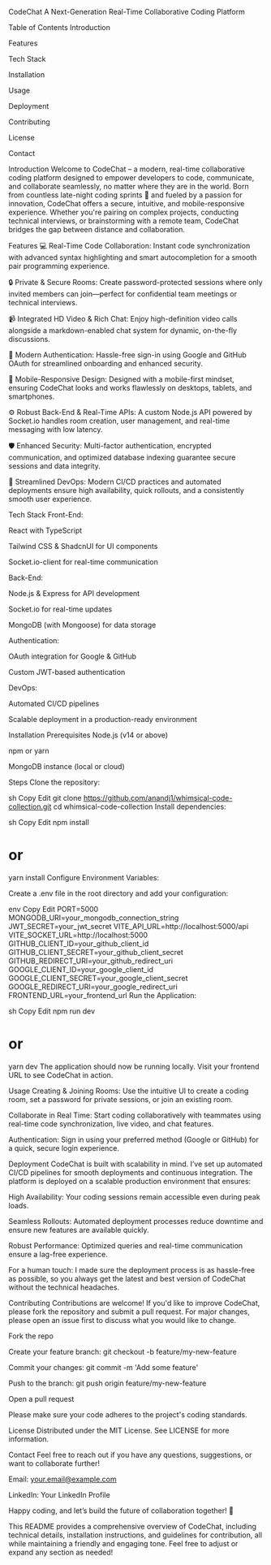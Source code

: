 CodeChat
A Next-Generation Real-Time Collaborative Coding Platform

<!-- Replace with your logo if available -->

Table of Contents
Introduction

Features

Tech Stack

Installation

Usage

Deployment

Contributing

License

Contact

Introduction
Welcome to CodeChat – a modern, real-time collaborative coding platform designed to empower developers to code, communicate, and collaborate seamlessly, no matter where they are in the world. Born from countless late-night coding sprints 🚀 and fueled by a passion for innovation, CodeChat offers a secure, intuitive, and mobile-responsive experience. Whether you're pairing on complex projects, conducting technical interviews, or brainstorming with a remote team, CodeChat bridges the gap between distance and collaboration.

Features
💻 Real-Time Code Collaboration:
Instant code synchronization with advanced syntax highlighting and smart autocompletion for a smooth pair programming experience.

🔒 Private & Secure Rooms:
Create password-protected sessions where only invited members can join—perfect for confidential team meetings or technical interviews.

📹 Integrated HD Video & Rich Chat:
Enjoy high-definition video calls alongside a markdown-enabled chat system for dynamic, on-the-fly discussions.

🔑 Modern Authentication:
Hassle-free sign-in using Google and GitHub OAuth for streamlined onboarding and enhanced security.

📱 Mobile-Responsive Design:
Designed with a mobile-first mindset, ensuring CodeChat looks and works flawlessly on desktops, tablets, and smartphones.

⚙️ Robust Back-End & Real-Time APIs:
A custom Node.js API powered by Socket.io handles room creation, user management, and real-time messaging with low latency.

🛡️ Enhanced Security:
Multi-factor authentication, encrypted communication, and optimized database indexing guarantee secure sessions and data integrity.

🚀 Streamlined DevOps:
Modern CI/CD practices and automated deployments ensure high availability, quick rollouts, and a consistently smooth user experience.

Tech Stack
Front-End:

React with TypeScript

Tailwind CSS & ShadcnUI for UI components

Socket.io-client for real-time communication

Back-End:

Node.js & Express for API development

Socket.io for real-time updates

MongoDB (with Mongoose) for data storage

Authentication:

OAuth integration for Google & GitHub

Custom JWT-based authentication

DevOps:

Automated CI/CD pipelines

Scalable deployment in a production-ready environment

Installation
Prerequisites
Node.js (v14 or above)

npm or yarn

MongoDB instance (local or cloud)

Steps
Clone the repository:

sh
Copy
Edit
git clone https://github.com/anandj1/whimsical-code-collection.git
cd whimsical-code-collection
Install dependencies:

sh
Copy
Edit
npm install
# or
yarn install
Configure Environment Variables:

Create a .env file in the root directory and add your configuration:

env
Copy
Edit
PORT=5000
MONGODB_URI=your_mongodb_connection_string
JWT_SECRET=your_jwt_secret
VITE_API_URL=http://localhost:5000/api
VITE_SOCKET_URL=http://localhost:5000
GITHUB_CLIENT_ID=your_github_client_id
GITHUB_CLIENT_SECRET=your_github_client_secret
GITHUB_REDIRECT_URI=your_github_redirect_uri
GOOGLE_CLIENT_ID=your_google_client_id
GOOGLE_CLIENT_SECRET=your_google_client_secret
GOOGLE_REDIRECT_URI=your_google_redirect_uri
FRONTEND_URL=your_frontend_url
Run the Application:

sh
Copy
Edit
npm run dev
# or
yarn dev
The application should now be running locally. Visit your frontend URL to see CodeChat in action.

Usage
Creating & Joining Rooms:
Use the intuitive UI to create a coding room, set a password for private sessions, or join an existing room.

Collaborate in Real Time:
Start coding collaboratively with teammates using real-time code synchronization, live video, and chat features.

Authentication:
Sign in using your preferred method (Google or GitHub) for a quick, secure login experience.

Deployment
CodeChat is built with scalability in mind. I’ve set up automated CI/CD pipelines for smooth deployments and continuous integration. The platform is deployed on a scalable production environment that ensures:

High Availability: Your coding sessions remain accessible even during peak loads.

Seamless Rollouts: Automated deployment processes reduce downtime and ensure new features are available quickly.

Robust Performance: Optimized queries and real-time communication ensure a lag-free experience.

For a human touch: I made sure the deployment process is as hassle-free as possible, so you always get the latest and best version of CodeChat without the technical headaches.

Contributing
Contributions are welcome! If you'd like to improve CodeChat, please fork the repository and submit a pull request. For major changes, please open an issue first to discuss what you would like to change.

Fork the repo

Create your feature branch: git checkout -b feature/my-new-feature

Commit your changes: git commit -m 'Add some feature'

Push to the branch: git push origin feature/my-new-feature

Open a pull request

Please make sure your code adheres to the project's coding standards.

License
Distributed under the MIT License. See LICENSE for more information.

Contact
Feel free to reach out if you have any questions, suggestions, or want to collaborate further!

Email: your.email@example.com

LinkedIn: Your LinkedIn Profile

Happy coding, and let’s build the future of collaboration together! 🚀

This README provides a comprehensive overview of CodeChat, including technical details, installation instructions, and guidelines for contribution, all while maintaining a friendly and engaging tone. Feel free to adjust or expand any section as needed!









